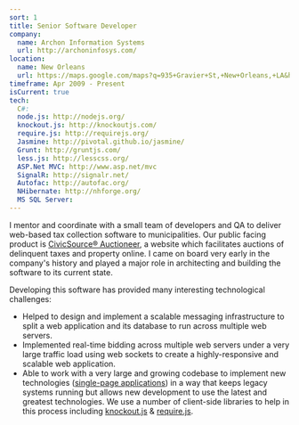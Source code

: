 ```yaml
---
sort: 1
title: Senior Software Developer
company:
  name: Archon Information Systems
  url: http://archoninfosys.com/
location:
  name: New Orleans
  url: https://maps.google.com/maps?q=935+Gravier+St,+New+Orleans,+LA&hl=en&sll=30.001297,-90.17927&sspn=0.116699,0.156727&hnear=935+Gravier+St,+New+Orleans,+Louisiana+70112&t=m&z=17&iwloc=A
timeframe: Apr 2009 - Present
isCurrent: true
tech:
  C#:
  node.js: http://nodejs.org/
  knockout.js: http://knockoutjs.com/
  require.js: http://requirejs.org/
  Jasmine: http://pivotal.github.io/jasmine/
  Grunt: http://gruntjs.com/
  less.js: http://lesscss.org/
  ASP.Net MVC: http://www.asp.net/mvc
  SignalR: http://signalr.net/
  Autofac: http://autofac.org/
  NHibernate: http://nhforge.org/
  MS SQL Server:
---
```


I mentor and coordinate with a small team of developers and QA to deliver web-based tax collection software to municipalities. Our public facing product is [CivicSource&reg; Auctioneer](http://www.civicsource.com/), a website which facilitates auctions of delinquent taxes and property online. I came on board very early in the company's history and played a major role in architecting and building the software to its current state.

Developing this software has provided many interesting technological challenges:

* Helped to design and implement a scalable messaging infrastructure to split a web application and its database to run across multiple web servers.
* Implemented real-time bidding across multiple web servers under a very large traffic load using web sockets to create a highly-responsive and scalable web application.
* Able to work with a very large and growing codebase to implement new technologies ([single-page applications](http://en.wikipedia.org/wiki/Single-page_application)) in a way that keeps legacy systems running but allows new development to use the latest and greatest technologies. We use a number of client-side libraries to help in this process including [knockout.js](http://knockoutjs.com/) & [require.js](http://requirejs.org/).
